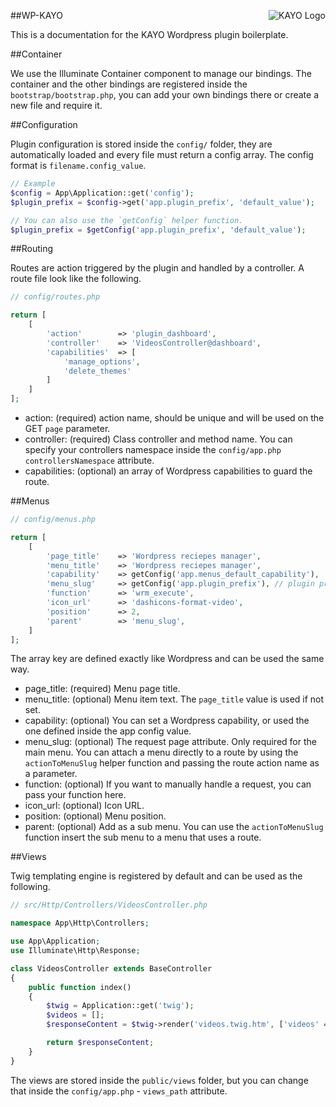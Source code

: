##<img src="http://yvtwp.if36.com/wp-content/uploads/2015/10/kayoplugins.jpg" alt="KAYO Logo" align="right">WP-KAYO

This is a documentation for the KAYO Wordpress plugin boilerplate.

##Container

We use the Illuminate Container component to manage our bindings. The container and the other bindings are registered inside the `bootstrap/bootstrap.php`, you can add your own bindings there or create a new file and require it.

##Configuration

Plugin configuration is stored inside the `config/` folder, they are automatically loaded and every file must return a config array. The config format is `filename.config_value`.

```php
// Example
$config = App\Application::get('config');
$plugin_prefix = $config->get('app.plugin_prefix', 'default_value');

// You can also use the `getConfig` helper function.
$plugin_prefix = $getConfig('app.plugin_prefix', 'default_value');
```

##Routing

Routes are action triggered by the plugin and handled by a controller. A route file look like the following.

```php
// config/routes.php

return [
    [
        'action'        => 'plugin_dashboard',
        'controller'    => 'VideosController@dashboard',
        'capabilities'  => [
            'manage_options',
            'delete_themes'
        ]
    ]
];
```

- action: (required) action name, should be unique and will be used on the GET `page` parameter.
- controller: (required) Class controller and method name. You can specify your controllers namespace inside the `config/app.php` `controllersNamespace` attribute.
- capabilities: (optional) an array of Wordpress capabilities to guard the route.

##Menus

```php
// config/menus.php

return [
    [
        'page_title'    => 'Wordpress reciepes manager',
        'menu_title'    => 'Wordpress reciepes manager',
        'capability'    => getConfig('app.menus_default_capability'),
        'menu_slug'     => getConfig('app.plugin_prefix'), // plugin prefix
        'function'      => 'wrm_execute',
        'icon_url'      => 'dashicons-format-video',
        'position'      => 2,
        'parent'        => 'menu_slug',
    ]
];
```

The array key are defined exactly like Wordpress and can be used the same way.

- page_title: (required) Menu page title.
- menu_title: (optional) Menu item text. The `page_title` value is used if not set.
- capability: (optional) You can set a Wordpress capability, or used the one defined inside the app config value.
- menu_slug: (optional) The request page attribute. Only required for the main menu. You can attach a menu directly to a route by using the `actionToMenuSlug` helper function and passing the route action name as a parameter.
- function: (optional) If you want to manually handle a request, you can pass your function here.
- icon_url: (optional) Icon URL.
- position: (optional) Menu position.
- parent: (optional) Add as a sub menu. You can use the `actionToMenuSlug` function insert the sub menu to a menu that uses a route.

##Views

Twig templating engine is registered by default and can be used as the following.

```php
// src/Http/Controllers/VideosController.php

namespace App\Http\Controllers;

use App\Application;
use Illuminate\Http\Response;

class VideosController extends BaseController
{
    public function index()
    {
        $twig = Application::get('twig');
        $videos = [];
        $responseContent = $twig->render('videos.twig.htm', ['videos' => $videos]);

        return $responseContent;
    }
}
```

The views are stored inside the `public/views` folder, but you can change that inside the `config/app.php` - `views_path` attribute.
